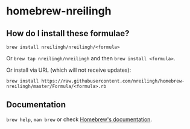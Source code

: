 # homebrew-nreilingh

## How do I install these formulae?
`brew install nreilingh/nreilingh/<formula>`

Or `brew tap nreilingh/nreilingh` and then `brew install <formula>`.

Or install via URL (which will not receive updates):

```
brew install https://raw.githubusercontent.com/nreilingh/homebrew-nreilingh/master/Formula/<formula>.rb
```

## Documentation
`brew help`, `man brew` or check [Homebrew's documentation](https://docs.brew.sh).
